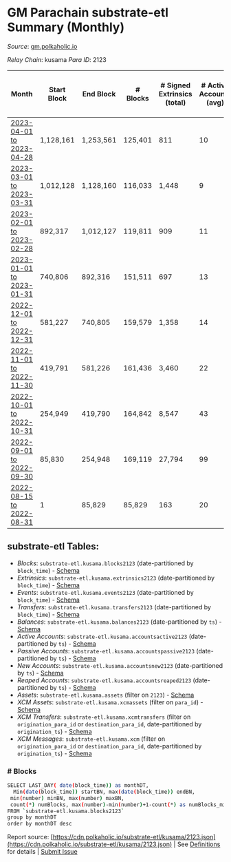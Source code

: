 # GM Parachain substrate-etl Summary (Monthly)

_Source_: [gm.polkaholic.io](https://gm.polkaholic.io)

*Relay Chain*: kusama
*Para ID*: 2123



| Month | Start Block | End Block | # Blocks | # Signed Extrinsics (total) | # Active Accounts (avg) | # Addresses with Balances (max) | Issues |
| ----- | ----------- | --------- | -------- | --------------------------- | ----------------------- | ------------------------------- | ------ |
| [2023-04-01 to 2023-04-28](/kusama/2123-gm/2023-04-30.md) | 1,128,161 | 1,253,561 | 125,401 | 811 | 10 | 1,354 | -   |   
| [2023-03-01 to 2023-03-31](/kusama/2123-gm/2023-03-31.md) | 1,012,128 | 1,128,160 | 116,033 | 1,448 | 9 | 1,344 | -   |   
| [2023-02-01 to 2023-02-28](/kusama/2123-gm/2023-02-28.md) | 892,317 | 1,012,127 | 119,811 | 909 | 11 | 1,342 | -   |   
| [2023-01-01 to 2023-01-31](/kusama/2123-gm/2023-01-31.md) | 740,806 | 892,316 | 151,511 | 697 | 13 | 1,337 | -   |   
| [2022-12-01 to 2022-12-31](/kusama/2123-gm/2022-12-31.md) | 581,227 | 740,805 | 159,579 | 1,358 | 14 | 1,334 | -   |   
| [2022-11-01 to 2022-11-30](/kusama/2123-gm/2022-11-30.md) | 419,791 | 581,226 | 161,436 | 3,460 | 22 | 1,329 | -   |   
| [2022-10-01 to 2022-10-31](/kusama/2123-gm/2022-10-31.md) | 254,949 | 419,790 | 164,842 | 8,547 | 43 | 1,325 | -   |   
| [2022-09-01 to 2022-09-30](/kusama/2123-gm/2022-09-30.md) | 85,830 | 254,948 | 169,119 | 27,794 | 99 | 1,269 | -   |   
| [2022-08-15 to 2022-08-31](/kusama/2123-gm/2022-08-31.md) | 1 | 85,829 | 85,829 | 163 | 20 | 42 | -   |   

## substrate-etl Tables:

* _Blocks_: `substrate-etl.kusama.blocks2123` (date-partitioned by `block_time`) - [Schema](/schema/balances.json)
* _Extrinsics_: `substrate-etl.kusama.extrinsics2123` (date-partitioned by `block_time`) - [Schema](/schema/extrinsics.json)
* _Events_: `substrate-etl.kusama.events2123` (date-partitioned by `block_time`) - [Schema](/schema/events.json)
* _Transfers_: `substrate-etl.kusama.transfers2123` (date-partitioned by `block_time`) - [Schema](/schema/transfers.json)
* _Balances_: `substrate-etl.kusama.balances2123` (date-partitioned by `ts`) - [Schema](/schema/balances.json)
* _Active Accounts_: `substrate-etl.kusama.accountsactive2123` (date-partitioned by `ts`) - [Schema](/schema/accountsactive.json)
* _Passive Accounts_: `substrate-etl.kusama.accountspassive2123` (date-partitioned by `ts`) - [Schema](/schema/accountspassive.json)
* _New Accounts_: `substrate-etl.kusama.accountsnew2123` (date-partitioned by `ts`) - [Schema](/schema/accountsnew.json)
* _Reaped Accounts_: `substrate-etl.kusama.accountsreaped2123` (date-partitioned by `ts`) - [Schema](/schema/accountsreaped.json)
* _Assets_: `substrate-etl.kusama.assets` (filter on `2123`) - [Schema](/schema/assets.json)
* _XCM Assets_: `substrate-etl.kusama.xcmassets` (filter on `para_id`) - [Schema](/schema/xcmassets.json)
* _XCM Transfers_: `substrate-etl.kusama.xcmtransfers` (filter on `origination_para_id` or `destination_para_id`, date-partitioned by `origination_ts`) - [Schema](/schema/xcmtransfers.json)
* _XCM Messages_: `substrate-etl.kusama.xcm` (filter on `origination_para_id` or `destination_para_id`, date-partitioned by `origination_ts`) - [Schema](/schema/xcm.json)

### # Blocks
```bash
SELECT LAST_DAY( date(block_time)) as monthDT,
  Min(date(block_time)) startBN, max(date(block_time)) endBN, 
 min(number) minBN, max(number) maxBN, 
 count(*) numBlocks, max(number)-min(number)+1-count(*) as numBlocks_missing 
FROM `substrate-etl.kusama.blocks2123` 
group by monthDT 
order by monthDT desc
```


Report source: [https://cdn.polkaholic.io/substrate-etl/kusama/2123.json](https://cdn.polkaholic.io/substrate-etl/kusama/2123.json) | See [Definitions](/DEFINITIONS.md) for details | [Submit Issue](https://github.com/colorfulnotion/substrate-etl/issues)
